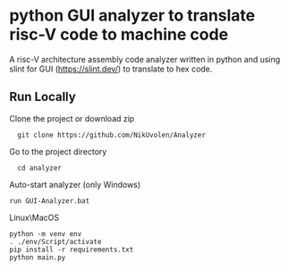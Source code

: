 # python GUI analyzer to translate risc-V code to machine code

A risc-V architecture assembly code analyzer written in python and using slint for GUI (https://slint.dev/) to translate to hex code.

## Run Locally

Clone the project or download zip

```
  git clone https://github.com/NikUvolen/Analyzer
```

Go to the project directory

```
  cd analyzer
```

Auto-start analyzer (only Windows)
```
run GUI-Analyzer.bat
```
Linux\MacOS
```
python -m venv env
. ./env/Script/activate
pip install -r requirements.txt
python main.py
```